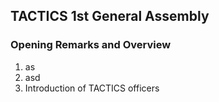 ## TACTICS 1st General Assembly
### Opening Remarks and Overview 
1. as 
2. asd
3. Introduction of TACTICS officers
